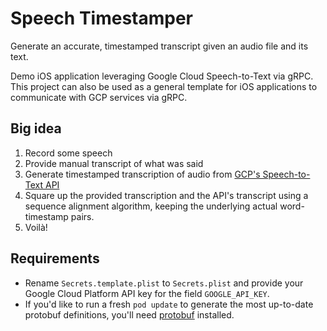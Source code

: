 # Speech Timestamper

Generate an accurate, timestamped transcript given an audio file and its text.

Demo iOS application leveraging Google Cloud Speech-to-Text via gRPC. This project can also be used as a general template for iOS applications to communicate with GCP services via gRPC.

## Big idea
1. Record some speech
1. Provide manual transcript of what was said
1. Generate timestamped transcription of audio from [GCP's Speech-to-Text API](https://cloud.google.com/speech-to-text/)
1. Square up the provided transcription and the API's transcript using a sequence alignment algorithm, keeping the underlying actual word-timestamp pairs.
1. Voilà!

## Requirements
- Rename `Secrets.template.plist` to `Secrets.plist` and provide your Google Cloud Platform API key for the field `GOOGLE_API_KEY`.
- If you'd like to run a fresh `pod update` to generate the most up-to-date protobuf definitions, you'll need [protobuf](https://github.com/apple/swift-protobuf) installed.

